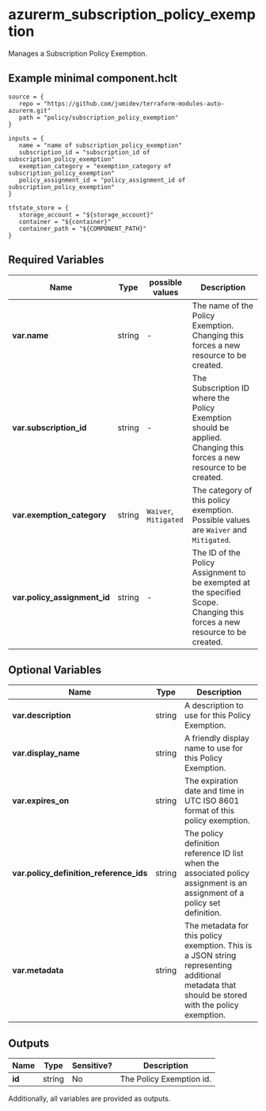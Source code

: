 # azurerm_subscription_policy_exemption

Manages a Subscription Policy Exemption.

## Example minimal component.hclt

```hcl
source = {
   repo = "https://github.com/jumidev/terraform-modules-auto-azurerm.git" 
   path = "policy/subscription_policy_exemption" 
}

inputs = {
   name = "name of subscription_policy_exemption" 
   subscription_id = "subscription_id of subscription_policy_exemption" 
   exemption_category = "exemption_category of subscription_policy_exemption" 
   policy_assignment_id = "policy_assignment_id of subscription_policy_exemption" 
}

tfstate_store = {
   storage_account = "${storage_account}" 
   container = "${container}" 
   container_path = "${COMPONENT_PATH}" 
}

```

## Required Variables

| Name | Type |  possible values |  Description |
| ---- | --------- |  ----------- | ----------- |
| **var.name** | string |  -  |  The name of the Policy Exemption. Changing this forces a new resource to be created. | 
| **var.subscription_id** | string |  -  |  The Subscription ID where the Policy Exemption should be applied. Changing this forces a new resource to be created. | 
| **var.exemption_category** | string |  `Waiver`, `Mitigated`  |  The category of this policy exemption. Possible values are `Waiver` and `Mitigated`. | 
| **var.policy_assignment_id** | string |  -  |  The ID of the Policy Assignment to be exempted at the specified Scope. Changing this forces a new resource to be created. | 

## Optional Variables

| Name | Type |  Description |
| ---- | --------- |  ----------- |
| **var.description** | string |  A description to use for this Policy Exemption. | 
| **var.display_name** | string |  A friendly display name to use for this Policy Exemption. | 
| **var.expires_on** | string |  The expiration date and time in UTC ISO 8601 format of this policy exemption. | 
| **var.policy_definition_reference_ids** | string |  The policy definition reference ID list when the associated policy assignment is an assignment of a policy set definition. | 
| **var.metadata** | string |  The metadata for this policy exemption. This is a JSON string representing additional metadata that should be stored with the policy exemption. | 



## Outputs

| Name | Type | Sensitive? | Description |
| ---- | ---- | --------- | --------- |
| **id** | string | No  | The Policy Exemption id. | 

Additionally, all variables are provided as outputs.

